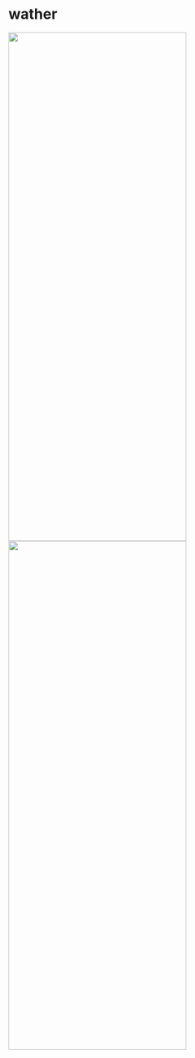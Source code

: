# wather

<p>
  <img src="https://github.com/user-attachments/assets/8365f08d-610a-4d60-a475-d00fb232fef9"width="350" height="1000"/>
   <img src="https://github.com/user-attachments/assets/f4e65745-27d0-4ed7-92a6-cd78e8cbfbe8"width="350" height="1000"/>
  
</p>

